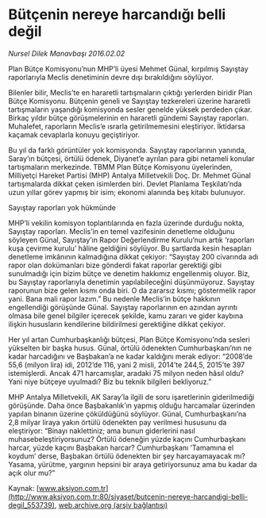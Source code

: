 # Bütçenin nereye harcandığı belli değil

*Nursel Dilek Manavbaşı 2016.02.02*

<div class="pNewsDetailMainContent ctx_content" itemprop="articleBody">
 <p>
  Plan Bütçe Komisyonu’nun MHP’li üyesi Mehmet Günal, kırpılmış Sayıştay raporlarıyla Meclis denetiminin devre dışı bırakıldığını söylüyor.
 </p>
 <p>
  Bilenler bilir, Meclis’te en hararetli tartışmaların çıktığı yerlerden biridir Plan Bütçe Komisyonu. Bütçenin geneli ve Sayıştay tezkereleri üzerine hararetli tartışmaların yaşandığı komisyonda sesler genelde yüksek perdeden çıkar. Birkaç yıldır bütçe görüşmelerinin en hararetli gündemi Sayıştay raporları. Muhalefet, raporların Meclis’e ısrarla getirilmemesini eleştiriyor. İktidarsa kaçamak cevaplarla konuyu geçiştiriyor.
 </p>
 <p>
  Bu yıl da farklı görüntüler yok komisyonda. Sayıştay raporlarının yanında, Saray’ın bütçesi, örtülü ödenek, Diyanet’e ayrılan para gibi netameli konular tartışmaların merkezinde. TBMM Plan Bütçe Komisyonu üyelerinden, Milliyetçi Hareket Partisi (MHP) Antalya Milletvekili Doç. Dr. Mehmet Günal tartışmalarda dikkat çeken isimlerden biri. Devlet Planlama Teşkilatı’nda uzun yıllar görev yapmış bir isim; ekonomi alanında beş kitabı bulunuyor.
 </p>
 <p>
  Sayıştay raporları yok hükmünde
 </p>
 <p>
  MHP’li vekilin komisyon toplantılarında en fazla üzerinde durduğu nokta, Sayıştay raporları. Meclis’in en temel vazifesinin denetleme olduğunu söyleyen Günal, Sayıştay’ın Rapor Değerlendirme Kurulu’nun artık ‘raporları kuşa çevirme kurulu’ hâline geldiğini söylüyor. Bu şartlarda kesin hesapları denetleme imkânının kalmadığına dikkat çekiyor: “Sayıştay 200 civarında adı rapor olan dokümanları bize gönderdi fakat raporlar gerektiği gibi sunulmadığı için bizim bütçe ve denetim hakkımız engellenmiş oluyor. Biz, bu Sayıştay raporlarıyla denetimin yapılabileceğini düşünmüyoruz. Sayıştay raporunun bize gelen kısmı onda biri. O da zararsız kısmı; göstermelik rapor yani. Bana mali rapor lazım.” Bu nedenle Meclis’in bütçe hakkının engellendiği görüşünde Günal. Sayıştay raporlarının en azından ayrıntı olmasa bile genel bilgiler içerecek şekilde, kamu zararı ve gider kaybına ilişkin hususların kendilerine bildirilmesi gerektiğine dikkat çekiyor.
 </p>
 <p>
  Her yıl artan Cumhurbaşkanlığı bütçesi, Plan Bütçe Komisyonu’nda sesleri yükselten bir başka husus. Günal, örtülü ödenekten Cumhurbaşkanı’nın ne kadar harcadığını ve Başbakan’a ne kadar kaldığını merak ediyor: “2008’de 55,6 (milyon lira) idi, 2012’de 116, yani 2 misli, 2014’te 244,5, 2015’te 397 istemişlerdi. Ancak 471 harcamışlar, aradaki 75 milyon neden hâsıl oldu? Yani niye bütçeye uyulmadı? Biz bu teknik bilgileri bekliyoruz.”
 </p>
 <p>
  MHP Antalya Milletvekili, AK Saray’la ilgili de soru işaretlerinin giderilmediği görüşünde. Daha önce Başbakanlık’ın yapmış olduğu harcamalar üzerinden yapılan binanın üzerine çöküldüğünü söylüyor. Günal, Cumhurbaşkanı’na 2,8 milyar liraya yakın örtülü ödenekten pay verilmesi hususunu da eleştiriyor: “Binayı naklettiniz; ama bunun giderlerini nasıl muhasebeleştiriyorsunuz? Örtülü ödeneğin yüzde kaçını Cumhurbaşkanı harcar, yüzde kaçını Başbakan harcar? Cumhurbaşkanı ‘Tamamına el koydum’ derse, Başbakan örtülü ödenekten bir şey harcayamayacak mı? Yasama, yürütme, yargının hepsini bir araya getiriyorsunuz ama bu kadar da açık olur mu?”
 </p>
</div>


Kaynak: [www.aksiyon.com.tr](http://www.aksiyon.com.tr:80/siyaset/butcenin-nereye-harcandigi-belli-degil_553739), [web.archive.org (arşiv bağlantısı)](http://web.archive.org/web/20160213231110/http://www.aksiyon.com.tr:80/siyaset/butcenin-nereye-harcandigi-belli-degil_553739)
